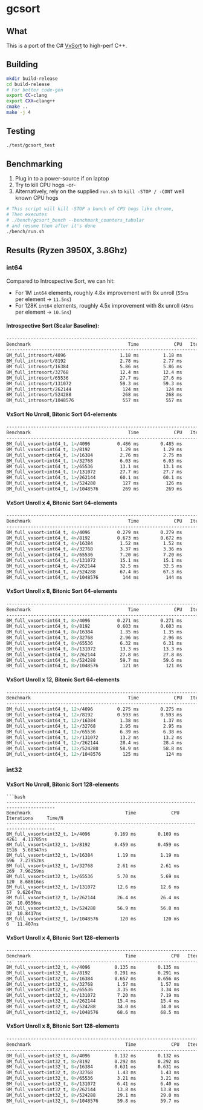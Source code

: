 # gcsort

## What

This is a port of the C# [VxSort](https://github.com/damageboy/VxSort/) to high-perf C++.

## Building

```bash
mkdir build-release
cd build-release
# For better code-gen
export CC=clang
export CXX=clang++
cmake ..
make -j 4
```

## Testing

```bash
./test/gcsort_test
```

## Benchmarking

1. Plug in to a power-source if on laptop
2. Try to kill CPU hogs
 -or-
3. Alternatively, rely on the supplied `run.sh` to `kill -STOP / -CONT` well known CPU hogs

```bash
# This script will kill -STOP a bunch of CPU hogs like chrome,
# Then executes
# ./bench/gcsort_bench --benchmark_counters_tabular
# and resume them after it's done
./bench/run.sh
```

## Results (Ryzen 3950X, 3.8Ghz)

### int64

Compared to Introspective Sort, we can hit:
* For 1M `int64` elements, roughly 4.8x improvement with 8x unroll (`55ns` per element -> `11.5ns`)
* For 128K `int64` elements, roughly 4.5x improvement with 8x unroll (`45ns` per element -> `10.5ns`)

#### Introspective Sort (Scalar Baseline):

```bash
-----------------------------------------------------------------------------------------
Benchmark                                    Time             CPU   Iterations     Time/N
-----------------------------------------------------------------------------------------
BM_full_introsort/4096                    1.18 ms         1.18 ms          586  28.8719ns
BM_full_introsort/8192                    2.78 ms         2.77 ms          262  33.8639ns
BM_full_introsort/16384                   5.86 ms         5.86 ms          120  35.7374ns
BM_full_introsort/32768                   12.4 ms         12.4 ms           54   37.948ns
BM_full_introsort/65536                   27.7 ms         27.6 ms           25  42.1669ns
BM_full_introsort/131072                  59.3 ms         59.3 ms           12  45.2203ns
BM_full_introsort/262144                   124 ms          124 ms            6   47.261ns
BM_full_introsort/524288                   268 ms          268 ms            3  51.0427ns
BM_full_introsort/1048576                  557 ms          557 ms            1  53.0751ns
```

#### VxSort No Unroll, Bitonic Sort 64-elements

```bash
-----------------------------------------------------------------------------------------
Benchmark                                    Time             CPU   Iterations     Time/N
-----------------------------------------------------------------------------------------
BM_full_vxsort<int64_t, 1>/4096          0.486 ms        0.485 ms         1457  11.8505ns
BM_full_vxsort<int64_t, 1>/8192           1.29 ms         1.29 ms          561  15.7416ns
BM_full_vxsort<int64_t, 1>/16384          2.76 ms         2.75 ms          253  16.8082ns
BM_full_vxsort<int64_t, 1>/32768          6.03 ms         6.03 ms          116  18.3878ns
BM_full_vxsort<int64_t, 1>/65536          13.1 ms         13.1 ms           53   19.927ns
BM_full_vxsort<int64_t, 1>/131072         27.7 ms         27.7 ms           25  21.1131ns
BM_full_vxsort<int64_t, 1>/262144         60.1 ms         60.1 ms           12  22.9112ns
BM_full_vxsort<int64_t, 1>/524288          127 ms          126 ms            5  24.1048ns
BM_full_vxsort<int64_t, 1>/1048576         269 ms          269 ms            3  25.6178ns
```

#### VxSort Unroll x 4, Bitonic Sort 64-elements

```bash
-----------------------------------------------------------------------------------------
Benchmark                                    Time             CPU   Iterations     Time/N
-----------------------------------------------------------------------------------------
BM_full_vxsort<int64_t, 4>/4096          0.279 ms        0.279 ms         2462  6.79957ns
BM_full_vxsort<int64_t, 4>/8192          0.673 ms        0.672 ms         1000  8.20411ns
BM_full_vxsort<int64_t, 4>/16384          1.52 ms         1.52 ms          455  9.25887ns
BM_full_vxsort<int64_t, 4>/32768          3.37 ms         3.36 ms          210  10.2602ns
BM_full_vxsort<int64_t, 4>/65536          7.20 ms         7.20 ms           96   10.982ns
BM_full_vxsort<int64_t, 4>/131072         15.1 ms         15.1 ms           46  11.4838ns
BM_full_vxsort<int64_t, 4>/262144         32.5 ms         32.5 ms           21  12.3887ns
BM_full_vxsort<int64_t, 4>/524288         67.4 ms         67.3 ms           10  12.8354ns
BM_full_vxsort<int64_t, 4>/1048576         144 ms          144 ms            5   13.689ns
```

#### VxSort Unroll x 8, Bitonic Sort 64-elements

```bash
-----------------------------------------------------------------------------------------
Benchmark                                    Time             CPU   Iterations     Time/N
-----------------------------------------------------------------------------------------
BM_full_vxsort<int64_t, 8>/4096          0.271 ms        0.271 ms         2601  6.61364ns
BM_full_vxsort<int64_t, 8>/8192          0.603 ms        0.603 ms         1190  7.35612ns
BM_full_vxsort<int64_t, 8>/16384          1.35 ms         1.35 ms          517  8.23185ns
BM_full_vxsort<int64_t, 8>/32768          2.96 ms         2.96 ms          232  9.02835ns
BM_full_vxsort<int64_t, 8>/65536          6.32 ms         6.31 ms          111    9.634ns
BM_full_vxsort<int64_t, 8>/131072         13.3 ms         13.3 ms           52  10.1321ns
BM_full_vxsort<int64_t, 8>/262144         27.8 ms         27.8 ms           25    10.61ns
BM_full_vxsort<int64_t, 8>/524288         59.7 ms         59.6 ms           12  11.3669ns
BM_full_vxsort<int64_t, 8>/1048576         121 ms          121 ms            6  11.5373ns
```

#### VxSort Unroll x 12, Bitonic Sort 64-elements

```bash
-----------------------------------------------------------------------------------------
Benchmark                                    Time             CPU   Iterations     Time/N
-----------------------------------------------------------------------------------------
BM_full_vxsort<int64_t, 12>/4096         0.275 ms        0.275 ms         2504  6.70556ns
BM_full_vxsort<int64_t, 12>/8192         0.593 ms        0.593 ms         1140  7.23399ns
BM_full_vxsort<int64_t, 12>/16384         1.38 ms         1.37 ms          496  8.38849ns
BM_full_vxsort<int64_t, 12>/32768         2.95 ms         2.95 ms          235   8.9886ns
BM_full_vxsort<int64_t, 12>/65536         6.39 ms         6.38 ms          111  9.73922ns
BM_full_vxsort<int64_t, 12>/131072        13.2 ms         13.2 ms           53  10.0404ns
BM_full_vxsort<int64_t, 12>/262144        28.4 ms         28.4 ms           25   10.833ns
BM_full_vxsort<int64_t, 12>/524288        58.9 ms         58.8 ms           12  11.2206ns
BM_full_vxsort<int64_t, 12>/1048576        125 ms          124 ms            6  11.8665ns
```

### int32 

#### VxSort No Unroll, Bitonic Sort 128-elements

```
```bash
----------------------------------------------------------------------------------------
Benchmark                                   Time             CPU   Iterations     Time/N
----------------------------------------------------------------------------------------
BM_full_vxsort<int32_t, 1>/4096         0.169 ms        0.169 ms         4261  4.11785ns
BM_full_vxsort<int32_t, 1>/8192         0.459 ms        0.459 ms         1516  5.60347ns
BM_full_vxsort<int32_t, 1>/16384         1.19 ms         1.19 ms          596  7.27952ns
BM_full_vxsort<int32_t, 1>/32768         2.61 ms         2.61 ms          269  7.96259ns
BM_full_vxsort<int32_t, 1>/65536         5.70 ms         5.69 ms          120  8.68616ns
BM_full_vxsort<int32_t, 1>/131072        12.6 ms         12.6 ms           57  9.62647ns
BM_full_vxsort<int32_t, 1>/262144        26.4 ms         26.4 ms           26  10.0556ns
BM_full_vxsort<int32_t, 1>/524288        56.9 ms         56.8 ms           12  10.8417ns
BM_full_vxsort<int32_t, 1>/1048576        120 ms          120 ms            6   11.407ns
```

#### VxSort Unroll x 4, Bitonic Sort 128-elements

```bash
----------------------------------------------------------------------------------------
Benchmark                                   Time             CPU   Iterations     Time/N
----------------------------------------------------------------------------------------
BM_full_vxsort<int32_t, 4>/4096         0.135 ms        0.135 ms         4836  3.29119ns
BM_full_vxsort<int32_t, 4>/8192         0.291 ms        0.291 ms         2372  3.55463ns
BM_full_vxsort<int32_t, 4>/16384        0.657 ms        0.656 ms         1061  4.00521ns
BM_full_vxsort<int32_t, 4>/32768         1.57 ms         1.57 ms          462  4.79389ns
BM_full_vxsort<int32_t, 4>/65536         3.35 ms         3.34 ms          205  5.10211ns
BM_full_vxsort<int32_t, 4>/131072        7.20 ms         7.19 ms           98  5.48511ns
BM_full_vxsort<int32_t, 4>/262144        15.4 ms         15.4 ms           45  5.87159ns
BM_full_vxsort<int32_t, 4>/524288        34.0 ms         34.0 ms           22  6.48067ns
BM_full_vxsort<int32_t, 4>/1048576       68.6 ms         68.5 ms           10  6.53424ns
```

#### VxSort Unroll x 8, Bitonic Sort 128-elements

```bash
----------------------------------------------------------------------------------------
Benchmark                                   Time             CPU   Iterations     Time/N
----------------------------------------------------------------------------------------
BM_full_vxsort<int32_t, 8>/4096         0.132 ms        0.132 ms         5341  3.21375ns
BM_full_vxsort<int32_t, 8>/8192         0.292 ms        0.292 ms         2495  3.56416ns
BM_full_vxsort<int32_t, 8>/16384        0.631 ms        0.631 ms         1145  3.84954ns
BM_full_vxsort<int32_t, 8>/32768         1.43 ms         1.43 ms          524  4.35009ns
BM_full_vxsort<int32_t, 8>/65536         3.21 ms         3.21 ms          232  4.89271ns
BM_full_vxsort<int32_t, 8>/131072        6.41 ms         6.40 ms          108  4.88355ns
BM_full_vxsort<int32_t, 8>/262144        13.8 ms         13.8 ms           51  5.26214ns
BM_full_vxsort<int32_t, 8>/524288        29.1 ms         29.0 ms           24  5.53438ns
BM_full_vxsort<int32_t, 8>/1048576       59.8 ms         59.7 ms           11  5.69466ns
```
